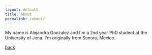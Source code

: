 ```yaml
---
layout: default
title: About
permalink: /about/
---
```


My name is Alejandra Gonzalez and I'm a 2nd year PhD student at the University of Jena. 
I'm originally from Sonora, Mexico.

[back](./)